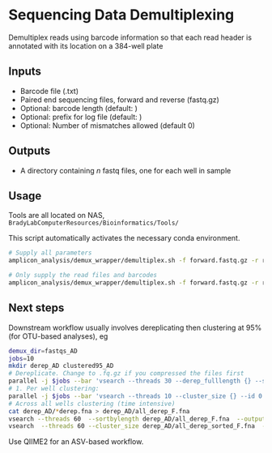 # Sequencing Data Demultiplexing

Demultiplex reads using barcode information so that each read header is annotated with its location on a 384-well plate

## Inputs

- Barcode file (.txt)
- Paired end sequencing files, forward and reverse (fastq.gz)
- Optional: barcode length (default: <inferred>)
- Optional: prefix for log file (default: <derived from sequencing file names>)
- Optional: Number of mismatches allowed (default 0)

## Outputs

- A directory containing _n_ fastq files, one for each well in sample

## Usage

Tools are all located on NAS, `BradyLabComputerResources/Bioinformatics/Tools/`

This script automatically activates the necessary conda environment.

```bash
# Supply all parameters
amplicon_analysis/demux_wrapper/demultiplex.sh -f forward.fastq.gz -r reverse.fastq.gz -b barcode_file.txt -o log_file -l barcode_length -m max_mismatches -d fastqs_AD

# Only supply the read files and barcodes
amplicon_analysis/demux_wrapper/demultiplex.sh -f forward.fastq.gz -r reverse.fastq.gz -b barcode_file.txt
```

## Next steps

Downstream workflow usually involves dereplicating then clustering at 95% (for OTU-based analyses), eg

```bash
demux_dir=fastqs_AD
jobs=10
mkdir derep_AD clustered95_AD
# Dereplicate. Change to .fq.gz if you compressed the files first
parallel -j $jobs --bar 'vsearch --threads 30 --derep_fulllength {} --strand plus --output derep_AD/$(basename {/.} .fq)_derep.fna --sizeout --fasta_width 0' ::: "$demux_dir"/*_F.fq
# 1. Per well clustering:
parallel -j $jobs --bar 'vsearch --threads 10 --cluster_size {} --id 0.95 --iddef 1 --sizein  --sizeout --otutab clustered95_AD/{/.}_otutab.tsv --centroids clustered95_AD/{/.}_clustered95.fna --uc clustered95_AD/{/.}_clustered95.uc' ::: derep_AD/*_F_derep.fna
# Across all wells clustering (time intensive)
cat derep_AD/*derep.fna > derep_AD/all_derep_F.fna
vsearch --threads 60  --sortbylength derep_AD/all_derep_F.fna  --output derep_AD/all_derep_sorted_F.fna
vsearch  --threads 60 --cluster_size derep_AD/all_derep_sorted_F.fna  --id 0.95 --iddef 1 --sizein  --sizeout  --centroids clustered95_AD/all_derep_sorted_F_clusters.fasta  --uc clustered95_AD/all_derep_sorted_F_clusters.uc
```

Use QIIME2 for an ASV-based workflow.
